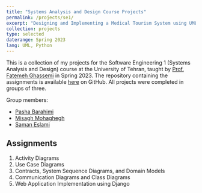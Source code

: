 ```yaml
---
title: "Systems Analysis and Design Course Projects"
permalink: /projects/se1/
excerpt: "Designing and Implementing a Medical Tourism System using UML Diagrams"
collection: projects
type: selected
daterange: Spring 2023
lang: UML, Python
---
```


This is a collection of my projects for the Software Engineering 1 (Systems Analysis and Design) course at the University of Tehran, taught by [Prof. Fatemeh Ghassemi](https://scholar.google.com/citations?user=ymM5kfAAAAAJ&hl=en) in Spring 2023. The repository containing the assignments is available [here](https://github.com/PashaBarahimi/Software-Engineering1-Course-Projects) on GitHub. All projects were completed in groups of three.

Group members:

- [Pasha Barahimi](https://github.com/PashaBarahimi)
- [Misagh Mohaghegh](https://github.com/MisaghM)
- [Saman Eslami](https://github.com/SamanEN)

## Assignments

1. Activity Diagrams
2. Use Case Diagrams
3. Contracts, System Sequence Diagrams, and Domain Models
4. Communication Diagrams and Class Diagrams
5. Web Application Implementation using Django
